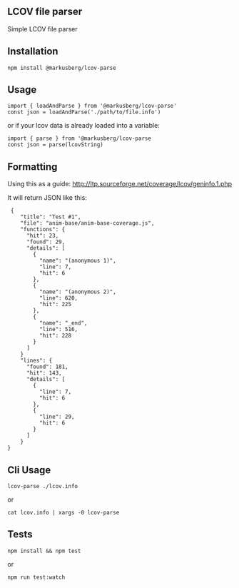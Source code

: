 ## LCOV file parser

Simple LCOV file parser

## Installation

    npm install @markusberg/lcov-parse

## Usage

    import { loadAndParse } from '@markusberg/lcov-parse'
    const json = loadAndParse('./path/to/file.info')

or if your lcov data is already loaded into a variable:

    import { parse } from '@markusberg/lcov-parse
    const json = parse(lcovString)

## Formatting

Using this as a guide: http://ltp.sourceforge.net/coverage/lcov/geninfo.1.php

It will return JSON like this:

```
 {
    "title": "Test #1",
    "file": "anim-base/anim-base-coverage.js",
    "functions": {
      "hit": 23,
      "found": 29,
      "details": [
        {
          "name": "(anonymous 1)",
          "line": 7,
          "hit": 6
        },
        {
          "name": "(anonymous 2)",
          "line": 620,
          "hit": 225
        },
        {
          "name": "_end",
          "line": 516,
          "hit": 228
        }
      ]
    }
    "lines": {
      "found": 181,
      "hit": 143,
      "details": [
        {
          "line": 7,
          "hit": 6
        },
        {
          "line": 29,
          "hit": 6
        }
      ]
    }
}
```

## Cli Usage

    lcov-parse ./lcov.info

or

    cat lcov.info | xargs -0 lcov-parse

## Tests

    npm install && npm test

or

    npm run test:watch
